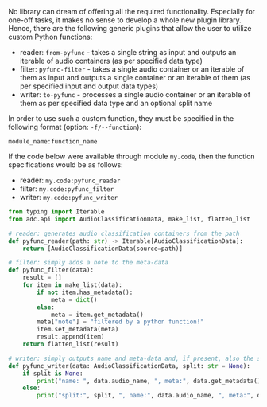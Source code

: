 No library can dream of offering all the required functionality. Especially for one-off tasks, it makes no sense to 
develop a whole new plugin library. Hence, there are the following generic plugins that allow the user to utilize 
custom Python functions:

* reader: `from-pyfunc` - takes a single string as input and outputs an iterable of audio containers (as per specified data type)
* filter: `pyfunc-filter` - takes a single audio container or an iterable of them as input and outputs a single container or an iterable of them (as per specified input and output data types)
* writer: `to-pyfunc` - processes a single audio container or an iterable of them as per specified data type and an optional split name

In order to use such a custom function, they must be specified in the following format (option: `-f/--function`):

```
module_name:function_name
```

If the code below were available through module `my.code`, then the function specifications would be as follows:

* reader: `my.code:pyfunc_reader`
* filter: `my.code:pyfunc_filter`
* writer: `my.code:pyfunc_writer`


```python
from typing import Iterable
from adc.api import AudioClassificationData, make_list, flatten_list

# reader: generates audio classification containers from the path   
def pyfunc_reader(path: str) -> Iterable[AudioClassificationData]:
    return [AudioClassificationData(source=path)]

# filter: simply adds a note to the meta-data
def pyfunc_filter(data):
    result = []
    for item in make_list(data):
        if not item.has_metadata():
            meta = dict()
        else:
            meta = item.get_metadata()
        meta["note"] = "filtered by a python function!"
        item.set_metadata(meta)
        result.append(item)
    return flatten_list(result)

# writer: simply outputs name and meta-data and, if present, also the split
def pyfunc_writer(data: AudioClassificationData, split: str = None):
    if split is None:
        print("name: ", data.audio_name, ", meta:", data.get_metadata())
    else:
        print("split:", split, ", name:", data.audio_name, ", meta:", data.get_metadata())
```
